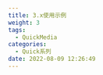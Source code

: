 ```yaml
---
title: 3.x使用示例
weight: 3
tags:
  - QuickMedia
categories: 
  - Quick系列
date: 2022-08-09 12:26:49
---
```



